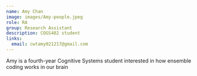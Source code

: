 ```yaml
---
name: Amy Chan
image: images/Amy-people.jpeg
role: RA
group: Research Assistant  
description: COGS402 student
links:
  email: cwtamy021217@gmail.com 
---
```


Amy is a fourth-year Cognitive Systems student interested in how ensemble coding works in our brain
